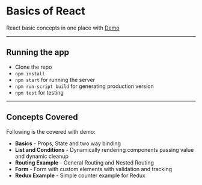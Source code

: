 Basics of React
===================

React basic concepts in one place with [Demo](https://react-basics-62cb2.web.app/)

---------------
Running the app
---------------
 - Clone the repo
 - `npm install`
 - `npm start` for running the server
 - `npm run-script build` for generating production version
 - `npm test` for testing 

----------------
Concepts Covered
----------------
Following is the covered with demo:

- **Basics** - Props, State and two way binding
- **List and Conditions** - Dynamically rendering components passing value and dynamic cleanup
- **Routing Example** - General Routing and Nested Routing
- **Form** - Form with custom elements with validation and tracking
- **Redux Example** - Simple counter example for Redux

